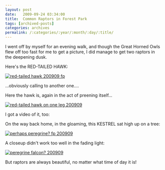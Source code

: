 ```yaml
---
layout: post
date:	2009-09-24 03:34:00
title:  Common Raptors in Forest Park
tags: [archived-posts]
categories: archives
permalink: /:categories/:year/:month/:day/:title/
---
```

I went off by myself for an evening walk, and though the Great Horned Owls flew off too fast for me to get a picture, I did manage to get two raptors in the deepening dusk.

Here's the RED-TAILED HAWK:

<a href="http://s562.photobucket.com/albums/ss67/pugaippadam/?action=view&amp;current=IMG_6738.jpg" target="_blank"><img src="http://i562.photobucket.com/albums/ss67/pugaippadam/IMG_6738.jpg" border="0" alt="red-tailed hawk 200909 fp"></a>

...obviously calling to another one....

<lj-cut text="hawk and kestrel">


Here the hawk is, again in the act of preening itself...


<a href="http://s562.photobucket.com/albums/ss67/pugaippadam/?action=view&amp;current=IMG_6733.jpg" target="_blank"><img src="http://i562.photobucket.com/albums/ss67/pugaippadam/IMG_6733.jpg" border="0" alt="red-tailed hawk on one leg 200909"></a>

I got a video of it, too:


<lj-embed id="117"/>

On the way back home, in the gloaming, this KESTREL sat high up on a tree:


<a href="http://s562.photobucket.com/albums/ss67/pugaippadam/?action=view&amp;current=IMG_6744.jpg" target="_blank"><img src="http://i562.photobucket.com/albums/ss67/pugaippadam/IMG_6744.jpg" border="0" alt="perhaps peregrine? fp 200909"></a>

A closeup didn't work too well in the fading light:


<a href="http://s562.photobucket.com/albums/ss67/pugaippadam/?action=view&amp;current=IMG_6746.jpg" target="_blank"><img src="http://i562.photobucket.com/albums/ss67/pugaippadam/IMG_6746.jpg" border="0" alt="peregrine falcon? 200909"></a>

</lj-cut>


But raptors are always beautiful, no matter what time of day it is!
